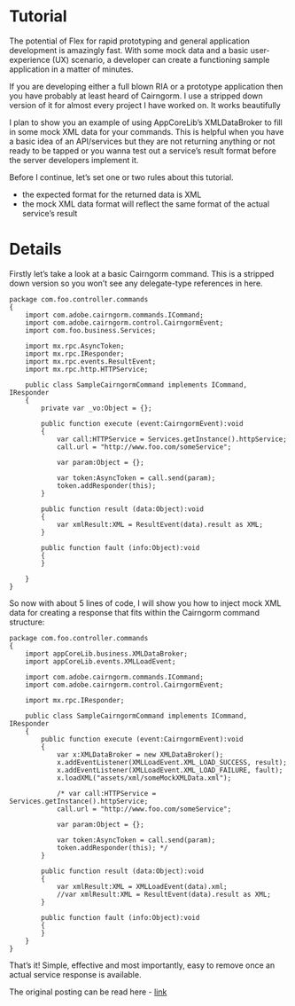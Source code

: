 # Tutorial #

The potential of Flex for rapid prototyping and general application development is amazingly fast. With some mock data and a basic user-experience (UX) scenario, a developer can create a functioning sample application in a matter of minutes.

If you are developing either a full blown RIA or a prototype application then you have probably at least heard of Cairngorm.  I use a stripped down version of it for almost every project I have worked on. It works beautifully

I plan to show you an example of using AppCoreLib’s XMLDataBroker to fill in some mock XML data for your commands. This is helpful when you have a basic idea of an API/services but they are not returning anything or not ready to be tapped or you wanna test out a service’s result format before the server developers implement it.

Before I continue, let’s set one or two rules about this tutorial.

  * the expected format for the returned data is XML
  * the mock XML data format will reflect the same format of the actual service’s result

# Details #


Firstly let’s take a look at a basic Cairngorm command. This is a stripped down version so you won’t see any delegate-type references in here.

```
package com.foo.controller.commands
{
    import com.adobe.cairngorm.commands.ICommand;
    import com.adobe.cairngorm.control.CairngormEvent;
    import com.foo.business.Services;

    import mx.rpc.AsyncToken;
    import mx.rpc.IResponder;
    import mx.rpc.events.ResultEvent;
    import mx.rpc.http.HTTPService;

    public class SampleCairngormCommand implements ICommand, IResponder
    {
        private var _vo:Object = {};

        public function execute (event:CairngormEvent):void
        {
            var call:HTTPService = Services.getInstance().httpService;
            call.url = "http://www.foo.com/someService";

            var param:Object = {};

            var token:AsyncToken = call.send(param);
            token.addResponder(this);
        }

        public function result (data:Object):void
        {
            var xmlResult:XML = ResultEvent(data).result as XML;
        }

        public function fault (info:Object):void
        {
        }

    }
}
```

So now with about 5 lines of code, I will show you how to inject mock XML data for creating a response that fits within the Cairngorm command structure:

```
package com.foo.controller.commands
{
    import appCoreLib.business.XMLDataBroker;
    import appCoreLib.events.XMLLoadEvent;

    import com.adobe.cairngorm.commands.ICommand;
    import com.adobe.cairngorm.control.CairngormEvent;

    import mx.rpc.IResponder;

    public class SampleCairngormCommand implements ICommand, IResponder
    {
        public function execute (event:CairngormEvent):void
        {
            var x:XMLDataBroker = new XMLDataBroker();
            x.addEventListener(XMLLoadEvent.XML_LOAD_SUCCESS, result);
            x.addEventListener(XMLLoadEvent.XML_LOAD_FAILURE, fault);
            x.loadXML("assets/xml/someMockXMLData.xml");

            /* var call:HTTPService = Services.getInstance().httpService;
            call.url = "http://www.foo.com/someService";

            var param:Object = {};

            var token:AsyncToken = call.send(param);
            token.addResponder(this); */
        }

        public function result (data:Object):void
        {
            var xmlResult:XML = XMLLoadEvent(data).xml;
            //var xmlResult:XML = ResultEvent(data).result as XML;
        }

        public function fault (info:Object):void
        {
        }
    }
}
```

That’s it! Simple, effective and most importantly, easy to remove once an actual service response is available.

The original posting can be read here - [link](http://jwopitz.wordpress.com/2008/05/12/tutorial-appcorelibs-xmldatabroker-mock-xml-data-cairngorm/)